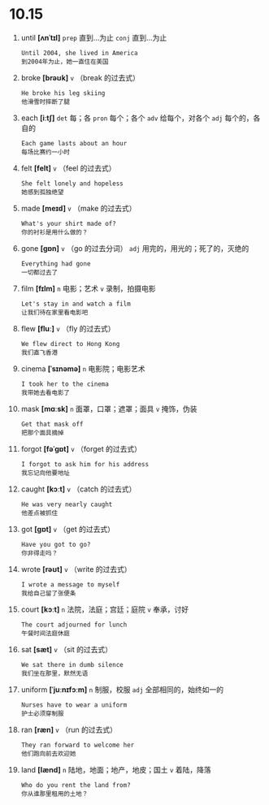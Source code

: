 # 10.15

1. until **[ʌnˈtɪl]** `prep` 直到...为止 `conj` 直到...为止

   ```
   Until 2004, she lived in America
   到2004年为止，她一直住在美国
   ```

2. broke **[brəʊk]** `v` （break 的过去式）

   ```
   He broke his leg skiing
   他滑雪时摔断了腿
   ```

3. each **[iːtʃ]** `det` 每；各 `pron` 每个；各个 `adv` 给每个，对各个 `adj` 每个的，各自的

   ```
   Each game lasts about an hour
   每场比赛约一小时
   ```

4. felt **[felt]** `v` （feel 的过去式）

   ```
   She felt lonely and hopeless
   她感到孤独绝望
   ```

5. made **[meɪd]** `v` （make 的过去式）

   ```
   What's your shirt made of?
   你的衬衫是用什么做的？
   ```

6. gone **[ɡɒn]** `v` （go 的过去分词） `adj` 用完的，用光的；死了的，灭绝的

   ```
   Everything had gone
   一切都过去了
   ```

7. film **[fɪlm]** `n` 电影；艺术 `v` 录制，拍摄电影

   ```
   Let's stay in and watch a film
   让我们待在家里看电影吧
   ```

8. flew **[fluː]** `v` （fly 的过去式）

   ```
   We flew direct to Hong Kong
   我们直飞香港
   ```

9. cinema **[ˈsɪnəmə]** `n` 电影院；电影艺术

   ```
   I took her to the cinema
   我带她去看电影了
   ```

10. mask **[mɑːsk]** `n` 面罩，口罩；遮罩；面具 `v` 掩饰，伪装

    ```
    Get that mask off
    把那个面具摘掉
    ```

11. forgot **[fəˈɡɒt]** `v` （forget 的过去式）

    ```
    I forgot to ask him for his address
    我忘记向他要地址
    ```

12. caught **[kɔːt]** `v` （catch 的过去式）

    ```
    He was very nearly caught
    他差点被抓住
    ```

13. got **[ɡɒt]** `v` （get 的过去式）

    ```
    Have you got to go?
    你非得走吗？
    ```

14. wrote **[rəʊt]** `v` （write 的过去式）

    ```
    I wrote a message to myself
    我给自己留了张便条
    ```

15. court **[kɔːt]** `n` 法院，法庭；宫廷；庭院 `v` 奉承，讨好

    ```
    The court adjourned for lunch
    午餐时间法庭休庭
    ```

16. sat **[sæt]** `v` （sit 的过去式）

    ```
    We sat there in dumb silence
    我们坐在那里，默然无语
    ```

17. uniform **[ˈjuːnɪfɔːm]** `n` 制服，校服 `adj` 全部相同的，始终如一的

    ```
    Nurses have to wear a uniform
    护士必须穿制服
    ```

18. ran **[ræn]** `v` （run 的过去式）

    ```
    They ran forward to welcome her
    他们跑向前去欢迎她
    ```

19. land **[lænd]** `n` 陆地，地面；地产，地皮；国土 `v` 着陆，降落
    ```
    Who do you rent the land from?
    你从谁那里租用的土地？
    ```
